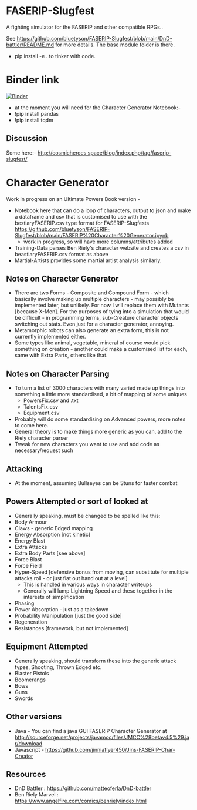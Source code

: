 # FASERIP-Slugfest
A fighting simulator for the FASERIP and other compatible RPGs..

See https://github.com/bluetyson/FASERIP-Slugfest/blob/main/DnD-battler/README.md for more details.
The base module folder is there. 
- pip install -e . to tinker with code.

# Binder link
[![Binder](https://mybinder.org/badge_logo.svg)](https://mybinder.org/v2/gh/bluetyson/FASERIP-Slugfest/v0.1.0-alpha)
- at the moment you will need for the Character Generator Notebook:-
- !pip install pandas
- !pip install tqdm

## Discussion
Some here:- http://cosmicheroes.space/blog/index.php/tag/faserip-slugfest/

# Character Generator
Work in progress on an Ultimate Powers Book version - 
- Notebook here that can do a loop of characters, output to json and make a dataframe and csv that is customised to use with the bestiaryFASERIP.csv type format for FASERIP-Slugfests https://github.com/bluetyson/FASERIP-Slugfest/blob/main/FASERIP%20Character%20Generator.ipynb
  - work in progress, so will have more columns/attributes added
- Training-Data parses Ben Riely's character website and creates a csv in beastiaryFASERIP.csv format as above
- Martial-Artists provides some martial artist analysis similarly.

## Notes on Character Generator
- There are two Forms - Composite and Compound Form - which basically involve making up multiple characters - may possibly be implemented later, but unlikely. For now I will replace them with Mutants [because X-Men].  For the purposes of tying into a simulation that would be difficult - in programming terms, sub-Creature character objects switching out stats.  Even just for a character generator, annoying.
- Metamorphic robots can also generate an extra form, this is not currently implemented either.
- Some types like animal, vegetable, mineral of course would pick something on creation - another could make a customised list for each, same with Extra Parts, others like that.

## Notes on Character Parsing
- To turn a list of 3000 characters with many varied made up things into something a little more standardised, a bit of mapping of some uniques
  - PowersFix.csv and .txt
  - TalentsFix.csv
  - Equipment.csv
- Probably will do some standardising on Advanced powers, more notes to come here.
- General theory is to make things more generic as you can, add to the Riely character parser
- Tweak for new characters you want to use and add code as necessary/request such

## Attacking
- At the moment, assuming Bullseyes can be Stuns for faster combat

## Powers Attempted or sort of looked at
- Generally speaking, must be changed to be spelled like this:
- Body Armour
- Claws - generic Edged mapping
- Energy Absorption [not kinetic]
- Energy Blast
- Extra Attacks
- Extra Body Parts [see above]
- Force Blast
- Force Field
- Hyper-Speed [defensive bonus from moving, can substitute for multiple attacks roll - or just flat out hand out at a level]
  - This is handled in various ways in character writeups
  - Generally will lump Lightning Speed and these together in the interests of simplification
- Phasing
- Power Absorption - just as a takedown
- Probability Manipulation [just the good side]
- Regeneration
- Resistances [framework, but not implemented]

## Equipment Attempted
- Generally speaking, should transform these into the generic attack types, Shooting, Thrown Edged etc.
- Blaster Pistols
- Boomerangs
- Bows
- Guns
- Swords


## Other versions
- Java - You can find a java GUI FASERIP Character Generator at http://sourceforge.net/projects/javamcc/files/JMCC%28betav4.5%29.jar/download
- Javascript - https://github.com/jinniaflyer450/Jins-FASERIP-Char-Creator

## Resources
- DnD Battler : https://github.com/matteoferla/DnD-battler
- Ben Riely Marvel : https://www.angelfire.com/comics/benriely/index.html



